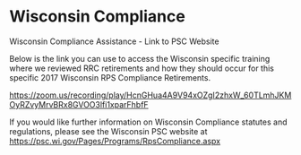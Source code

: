 Wisconsin Compliance
====================

Wisconsin Compliance Assistance - Link to PSC Website

Below is the link you can use to access the Wisconsin specific training where we reviewed RRC retirements and how they should occur for this specific 2017 Wisconsin RPS Compliance Retirements.

<https://zoom.us/recording/play/HcnGHua4A9V94xOZgI2zhxW_60TLmhJKMOyRZvyMrvBRx8GVOO3lfi1xparFhbfF>

If you would like further information on Wisconsin Compliance statutes and regulations, please see the Wisconsin PSC website at <https://psc.wi.gov/Pages/Programs/RpsCompliance.aspx>

